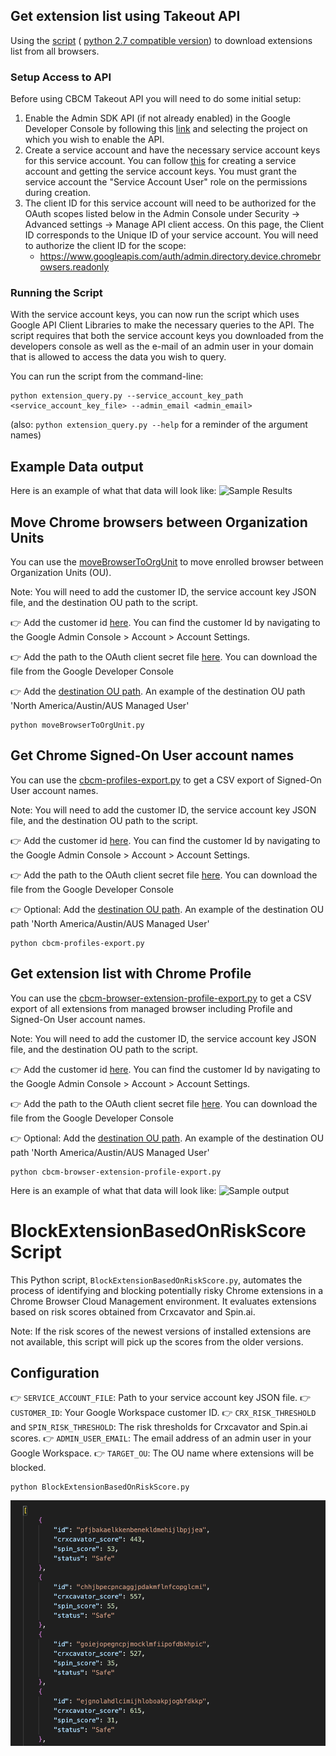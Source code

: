 ## Get extension list using Takeout API
Using the [script](extension_query.py) (
[python 2.7 compatible version](extension_query_py2.py)) to download extensions
list from all browsers.

### Setup Access to API

Before using CBCM Takeout API you will need to do some initial setup:

1.  Enable the Admin SDK API (if not already enabled) in the Google Developer
    Console by following this
    [link](https://console.developers.google.com/apis/api/admin.googleapis.com/overview?project=_)
    and selecting the project on which you wish to enable the API.
1.  Create a service account and have the necessary service account keys for
    this service account. You can follow
    [this](https://developers.google.com/admin-sdk/directory/v1/guides/delegation)
    for creating a service account and getting the service account keys. You
    must grant the service account the "Service Account User" role on the
    permissions during creation.
1.  The client ID for this service account will need to be authorized for the
    OAuth scopes listed below in the Admin Console under Security -> Advanced
    settings -> Manage API client access. On this page, the Client ID
    corresponds to the Unique ID of your service account. You will need to
    authorize the client ID for the scope:
    * https://www.googleapis.com/auth/admin.directory.device.chromebrowsers.readonly

### Running the Script


With the service account keys, you can now run the script which uses Google API
Client Libraries to make the necessary queries to the API. The script requires
that both the service account keys you downloaded from the developers console as
well as the e-mail of an admin user in your domain that is allowed to access the
data you wish to query.

You can run the script from the command-line:
```
python extension_query.py --service_account_key_path <service_account_key_file> --admin_email <admin_email>
```
(also: `python extension_query.py --help` for a reminder of the
argument names)

## Example Data output

Here is an example of what that data will look like:
![Sample Results](extension_query_sample.png)

## Move Chrome browsers between Organization Units
You can use the [moveBrowserToOrgUnit](moveBrowserToOrgUnit.py) to move enrolled browser between Organization Units (OU). 

Note: You will need to add the customer ID, the service account key JSON file, and the destination OU path to the script.

👉 Add the customer id [here](https://github.com/google/ChromeBrowserEnterprise/blob/main/Python/moveBrowserToOrgUnit.py#L12). You can find the customer Id by navigating to the Google Admin Console > Account > Account Settings.

👉 Add the path to the OAuth client secret file [here](https://github.com/google/ChromeBrowserEnterprise/blob/main/Python/moveBrowserToOrgUnit.py#L10). You can download the file from the Google Developer Console

👉 Add the [destination OU path](https://github.com/google/ChromeBrowserEnterprise/blob/main/Python/moveBrowserToOrgUnit.py#L14). An example of the destination OU path 'North America/Austin/AUS Managed User'

```
python moveBrowserToOrgUnit.py
```

## Get Chrome Signed-On User account names
You can use the [cbcm-profiles-export.py](cbcm-profiles-export.py) to get a CSV export of Signed-On User account names. 

Note: You will need to add the customer ID, the service account key JSON file, and the destination OU path to the script.

👉 Add the customer id [here](https://github.com/google/ChromeBrowserEnterprise/blob/main/Python/cbcm-profiles-export.py#L24). You can find the customer Id by navigating to the Google Admin Console > Account > Account Settings.

👉 Add the path to the OAuth client secret file [here](https://github.com/google/ChromeBrowserEnterprise/blob/main/Python/cbcm-profiles-export.py#L22). You can download the file from the Google Developer Console

👉 Optional: Add the [destination OU path](https://github.com/google/ChromeBrowserEnterprise/blob/main/Python/cbcm-profiles-export.py#L26). An example of the destination OU path 'North America/Austin/AUS Managed User'

```
python cbcm-profiles-export.py
```

## Get extension list with Chrome Profile 
You can use the [cbcm-browser-extension-profile-export.py](cbcm-browser-extension-profile-export.py) to get a CSV export of all extensions from managed browser including Profile and Signed-On User account names. 

Note: You will need to add the customer ID, the service account key JSON file, and the destination OU path to the script.

👉 Add the customer id [here](https://github.com/google/ChromeBrowserEnterprise/blob/main/Python/cbcm-profiles-export.py#L24). You can find the customer Id by navigating to the Google Admin Console > Account > Account Settings.

👉 Add the path to the OAuth client secret file [here](https://github.com/google/ChromeBrowserEnterprise/blob/main/Python/cbcm-profiles-export.py#L22). You can download the file from the Google Developer Console

👉 Optional: Add the [destination OU path](https://github.com/google/ChromeBrowserEnterprise/blob/main/Python/cbcm-profiles-export.py#L26). An example of the destination OU path 'North America/Austin/AUS Managed User'

```
python cbcm-browser-extension-profile-export.py
```
Here is an example of what that data will look like:
![Sample output](cbcm-browser-extension-profile-export-Capture.PNG)


# BlockExtensionBasedOnRiskScore Script

This Python script, `BlockExtensionBasedOnRiskScore.py`, automates the process of identifying and blocking potentially risky Chrome extensions in a Chrome Browser Cloud Management environment. It evaluates extensions based on risk scores obtained from Crxcavator and Spin.ai.

Note: If the risk scores of the newest versions of installed extensions are not available, this script will pick up the scores from the older versions.

## Configuration
👉 `SERVICE_ACCOUNT_FILE`: Path to your service account key JSON file.
👉 `CUSTOMER_ID`: Your Google Workspace customer ID.
👉 `CRX_RISK_THRESHOLD` and `SPIN_RISK_THRESHOLD`: The risk thresholds for Crxcavator and Spin.ai scores.
👉 `ADMIN_USER_EMAIL`: The email address of an admin user in your Google Workspace.
👉 `TARGET_OU`: The OU name where extensions will be blocked.


```
python BlockExtensionBasedOnRiskScore.py
```

![Sample output](BlockExtensionBasedOnRiskScoreOutput.png)